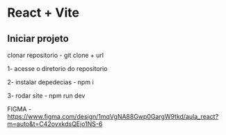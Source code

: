 # React + Vite

## Iniciar projeto

clonar repositorio - git clone + url

1- acesse o diretorio do repositorio

2- instalar depedecias - npm i

3- rodar site - npm run dev

FIGMA - https://www.figma.com/design/1mqVgNA88Gwp0GargW9tkd/aula_react?m=auto&t=C42ovxkdsQEjo1NS-6
